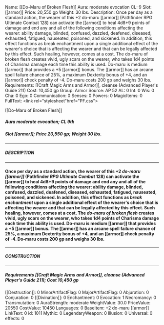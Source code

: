 Name: [[Do-Maru of Broken Flesh]]
Aura: moderate evocation
CL: 9
Slot: [[armor]]
Price: 20,550 gp
Weight: 30 lbs.
Description: Once per day as a standard action, the wearer of this +2 do-maru [[armor]] (Pathfinder RPG Ultimate Combat 128) can activate the [[armor]] to heal 4d8+9 points of damage and end any and all of the following conditions affecting the wearer: ability damage, blinded, confused, dazzled, deafened, diseased, exhausted, fatigued, nauseated, poisoned, and sickened. In addition, this effect functions as break enchantment upon a single additional effect of the wearer's choice that is affecting the wearer and that can be legally affected by this effect. Such healing, however, comes at a cost. The do-maru of broken flesh creates vivid, ugly scars on the wearer, who takes 1d4 points of Charisma damage each time this ability is used. Do-maru is medium [[armor]] that provides a +5 [[armor]] bonus. The [[armor]] has an arcane spell failure chance of 25%, a maximum Dexterity bonus of +4, and an [[armor]] check penalty of -4. Do-maru costs 200 gp and weighs 30 lbs.
Requirements: [[Craft Magic Arms and Armor]], cleanse (Advanced Player's Guide 211)
Cost: 10,450 gp
Group: Armor
Source: AP 52
AL: 0
Int: 0
Wis: 0
Cha: 0
Ego: 0
Communication: 0
Senses: 0
Powers: 0
MagicItems: 0
FullText: <link rel="stylesheet"href="PF.css"><div class="heading"><p class="alignleft">[[Do-Maru of Broken Flesh]]</p><div style="clear: both;"></div></div><div><h5><b>Aura </b>moderate evocation; <b>CL </b>9th</h5><h5><b>Slot </b>[[armor]]; <b>Price </b>20,550 gp; <b>Weight </b>30 lbs.</h5></div><hr/><div><h5><b>DESCRIPTION</b></h5></div><hr/><div><h4><p>Once per day as a standard action, the wearer of this +2 <i>do-maru [[armor]]</i> (Pathfinder <i>RPG Ultimate Combat</i> 128) can activate the [[armor]] to heal 4d8+9 points of damage and end any and all of the following conditions affecting the wearer: ability damage, blinded, confused, dazzled, deafened, diseased, exhausted, fatigued, nauseated, poisoned, and sickened. In addition, this effect functions as <i>break enchantment</i> upon a single additional effect of the wearer's choice that is affecting the wearer and that can be legally affected by this effect. Such healing, however, comes at a cost. The <i>do-maru of broken flesh</i> creates vivid, ugly scars on the wearer, who takes 1d4 points of Charisma damage each time this ability is used. Do-maru is medium [[armor]] that provides a +5 [[armor]] bonus. The [[armor]] has an arcane spell failure chance of 25%, a maximum Dexterity bonus of +4, and an [[armor]] check penalty of -4. Do-maru costs 200 gp and weighs 30 lbs.</p></h4></div><hr/><div><h5><b>CONSTRUCTION</b></h5></div><hr/><div><h5><b>Requirements </b>[[Craft Magic Arms and Armor]], <i>cleanse (Advanced Player's Guide 211)</i>; <b>Cost </b>10,450 gp</h5></div>
[[Destruction]]: 0
MinorArtifactFlag: 0
MajorArtifactFlag: 0
Abjuration: 0
Conjuration: 0
[[Divination]]: 0
Enchantment: 0
Evocation: 1
Necromancy: 0
Transmutation: 0
AuraStrength: moderate
WeightValue: 30.0
PriceValue: 20550
CostValue: 10450
Languages: 0
BaseItem: +2 do-maru [[armor]]
LinkText: 0
id: 1011
Mythic: 0
LegendaryWeapon: 0
Illusion: 0
Universal: 0
effects: 0
